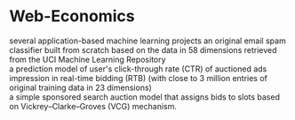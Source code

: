 # Web-Economics
several application-based machine learning projects
an original email spam classifier built from scratch based on the data in 58 dimensions retrieved from the UCI Machine Learning Repository <br /> 
a prediction model of user's click-through rate (CTR) of auctioned ads impression in real-time bidding (RTB) (with close to 3 million entries of original training data in 23 dimensions) <br /> 
a simple sponsored search auction model that assigns bids to slots based on Vickrey–Clarke–Groves (VCG) mechanism. 
